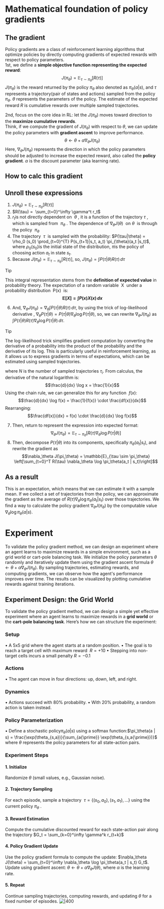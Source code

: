 # Mathematical foundation of policy gradients
## The gradient
Policy gradients are a class of reinforcement learning algorithms that optimize policies by directly computing gradients of expected rewards with respect to policy parameters.  
1st, we define a **simple objective function representing the expected reward**: 
$$J(\pi_\theta) = \mathbb{E}_{\tau \sim \pi_\theta} [R(\tau)]$$
$`J(\pi_\theta)`$ is the reward returned by the policy $\pi_\theta$ also denoted as $`\pi_\theta(a | s)`$, and $\tau$ represents a trajectory(pair of states and actions) sampled from the policy $\pi_\theta$.  $\theta$ represents the parameters of the policy. The estimate of the expected reward $R$ is cumulative rewards over multiple sampled trajectories. 

2nd, focus on the core idea in RL: let the $`J(\pi_\theta)`$ moves toward direction to the **maximize cumulative rewards**.  
Think, if we compute the gradient of $`J(\pi_\theta)`$ with respect to $`\theta`$, we can update the policy parameters with **gradient ascent** to improve performance.  
$$
\theta \leftarrow \theta + \alpha \nabla_\theta J(\pi_\theta)
$$
Here, $`\nabla_\theta J(\pi_\theta)`$ represents the direction in which the policy parameters should be adjusted to increase the expected reward, also called the **policy gradient**. $`\alpha`$ is the discount parameter (aka learning rate).

## How to calc this gradient
## Unroll these expressions
1. $J(\pi_\theta) = \mathbb{E}_{\tau \sim \pi_\theta} [R(\tau)]$
2. $R(\tau) =  \sum_{t=0}^\infty \gamma^t r_t$
3. $r_t$is not directly dependent on  $\theta$ , it is a function of the trajectory $\tau$ , which is sampled from  $\pi_\theta$ . The dependence of $\nabla_\theta J(\theta)$  on $\theta$  is through the policy  $\pi_\theta$
4. The trajectory  $\tau$  is sampled with the probability: $P(\tau|\theta) = \rho_0 (s_0) \prod_{t=0}^{T} P(s_{t+1}|s_t, a_t) \pi_{\theta}(a_t |s_t)$, where $\rho_0(s_0)$is the initial state of the distribution, $\pi$is the policy of choosing action $a_t$ in state $s_t$.
5. Because $J(\pi_\theta) = \mathbb{E}_{\tau \sim \pi_\theta} [R(\tau)]$, so,   $J(\pi_\theta) = \int P(\tau | \theta) R(\tau) \, d\tau$
>[!Tip]
>This integral representation stems from the **definition of expected value** in probability theory. The expectation of a random variable  X  under a probability distribution  P(x)  is: **$$\mathbb{E}[X] = \int P(x) X(x) \, dx$$**
6. And, $\nabla_\theta J(\pi_\theta) = \nabla_{\theta}\int P(\tau | \theta) R(\tau) \, d\tau$, by using the trick of log-likelihood derivative , $\nabla_\theta P(\tau | \theta) = P(\tau | \theta) \nabla_\theta \log P(\tau | \theta)$, so, we can rewrite $\nabla_\theta J(\pi_\theta)$ as $\int P(\tau | \theta) R(\tau) \nabla_\theta \log P(\tau | \theta) \, d\tau$.
>[!Tip]
>The log-likelihood trick simplifies gradient computation by converting the derivative of a probability into the product of the probability and the derivative of its log. This is particularly useful in reinforcement learning, as it allows us to express gradients in terms of expectations, which can be estimated using sampled trajectories.
> 
where $N$ is the number of sampled trajectories $\tau_i$. From calculus, the derivative of the natural logarithm is:
$$\frac{d}{dx} \log x = \frac{1}{x}$$
Using the chain rule, we can generalize this for any function  $f(x)$:
$$\frac{d}{dx} \log f(x) = \frac{1}{f(x)} \cdot \frac{df(x)}{dx}$$
Rearranging:
$$\frac{df(x)}{dx} = f(x) \cdot \frac{d}{dx} \log f(x)$$
>
7. Then, return to represent the expression into expected format: $$\nabla_\theta J(\pi_\theta) = \mathbb{E}_{\tau \sim \pi_\theta} [R(\tau) \nabla_\theta \log P(\tau | \theta)]$$
8. Then, decompose $P(\tau | \theta)$ into its components, specifically $\pi_\theta(a_t | s_t)$, and rewrite the gradient as $$\nabla_\theta J(\pi_\theta) = \mathbb{E}_{\tau \sim \pi_\theta} \left[\sum_{t=0}^T R(\tau) \nabla_\theta \log \pi_\theta(a_t | s_t)\right]$$
## As a result
This is an expectation, which means that we can estimate it with a sample mean. If we collect a set of trajectories from the policy, we can approximate the gradient as the average of $R(\tau) \nabla_\theta \log \pi_\theta(a_t | s_t)$ over those trajectories. We find a way to calculate the policy gradient $\nabla_\theta J(\pi_\theta)$ by the computable value  $\nabla_{\theta} \log \pi_{\theta}(a|s)$.

# Experiment
To validate the policy gradient method, we can design an experiment where an agent learns to maximize rewards in a simple environment, such as a grid world or cart-pole balancing task. We initialize the policy parameters $\theta$ randomly and iteratively update them using the gradient ascent formula $\theta \leftarrow \theta + \alpha \nabla_\theta J(\pi_\theta)$. By sampling trajectories, estimating rewards, and computing gradients, we can observe how the agent's performance improves over time. The results can be visualized by plotting cumulative rewards against training iterations.

## Experiment Design: the Grid World
To validate the policy gradient method, we can design a simple yet effective experiment where an agent learns to maximize rewards in a **grid world** or the **cart-pole balancing task**. Here’s how we can structure the experiment:
### Setup
• A 5x5 grid where the agent starts at a random position.
• The goal is to reach a target cell with maximum reward  $R = +10$ 
• Stepping into non-target cells incurs a small penalty $R = -0.1$
### Actions
• The agent can move in four directions: up, down, left, and right.
### Dynamics
• Actions succeed with 80% probability.
• With 20% probability, a random action is taken instead.
### Policy Parameterization
• Define a stochastic policy$\pi_\theta(a | s)$ using a softmax function:$\pi_\theta(a | s) = \frac{\exp(\theta_{s,a})}{\sum_{a{\prime}} \exp(\theta_{s,a{\prime}})}$
where $\theta$ represents the policy parameters for all state-action pairs.
### Experiment Steps
#### 1. Initialize
Randomize $\theta$ (small values, e.g., Gaussian noise).
#### 2. Trajectory Sampling
For each episode, sample a trajectory  $\tau = \{(s_0, a_0), (s_1, a_1), \dots\}$ using the current policy $\pi_\theta$ .
#### 3. Reward Estimation
Compute the cumulative discounted reward for each state-action pair along the trajectory   $G_t = \sum_{k=0}^\infty \gamma^k r_{t+k}$
#### 4. Policy Gradient Update
Use the policy gradient formula to compute the update:  $\nabla_\theta J(\theta) = \sum_{t=0}^\infty \nabla_\theta \log \pi_\theta(a_t | s_t) G_t$.
Update using gradient ascent:  $\theta \leftarrow \theta + \alpha \nabla_\theta J(\theta)$,
where $\alpha$ is the learning rate.
#### 5. Repeat
Continue sampling trajectories, computing rewards, and updating $\theta$ for a fixed number of episodes.
![|400](pg.png)
